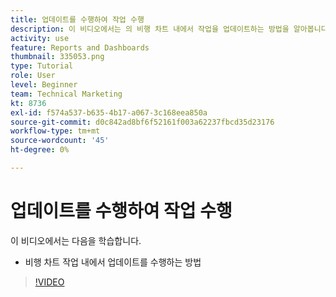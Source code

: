 ```yaml
---
title: 업데이트를 수행하여 작업 수행
description: 이 비디오에서는 의 비행 차트 내에서 작업을 업데이트하는 방법을 알아봅니다 [!DNL  Workfront].
activity: use
feature: Reports and Dashboards
thumbnail: 335053.png
type: Tutorial
role: User
level: Beginner
team: Technical Marketing
kt: 8736
exl-id: f574a537-b635-4b17-a067-3c168eea850a
source-git-commit: d0c842ad8bf6f52161f003a62237fbcd35d23176
workflow-type: tm+mt
source-wordcount: '45'
ht-degree: 0%

---
```


# 업데이트를 수행하여 작업 수행

이 비디오에서는 다음을 학습합니다.

* 비행 차트 작업 내에서 업데이트를 수행하는 방법

>[!VIDEO](https://video.tv.adobe.com/v/335053/?quality=12)
